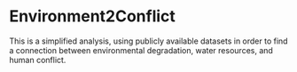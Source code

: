 # Environment2Conflict
This is a simplified analysis, using publicly available datasets in order to find a connection between environmental degradation, water resources, and human conflict. 